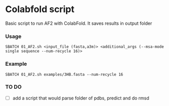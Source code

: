 # Colabfold script
Basic script to run AF2 with ColabFold. It saves results in output folder
### Usage
``` 
SBATCH 01_AF2.sh <input_file (fasta,a3m)> <additional_args (--msa-mode single sequence --num-recycle 16)>
``` 

### Example
``` 
SBATCH 01_AF2.sh examples/3HB.fasta --num-recycle 16
``` 

### TO DO
- [ ] add a script that would parse folder of pdbs, predict and do rmsd